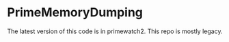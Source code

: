 # PrimeMemoryDumping

The latest version of this code is in primewatch2. This repo is mostly legacy.
